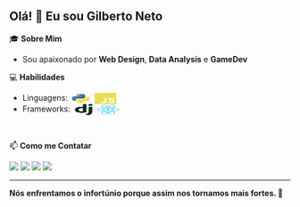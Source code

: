 ## Olá! 👋 Eu sou Gilberto Neto

🎓 **Sobre Mim**
<div>
  <ul>
    <li>Sou apaixonado por <strong>Web Design</strong>, <strong>Data Analysis</strong> e <strong>GameDev</strong></li>
  </ul>
</div>

💻 **Habilidades**
<div>
  <ul>
    <li>Linguagens: 
      <img align="center" alt="Rafa-Python" height="20" width="40" src="https://raw.githubusercontent.com/devicons/devicon/master/icons/python/python-original.svg">
      <img align="center" alt="Rafa-Js" height="20" width="40" src="https://raw.githubusercontent.com/devicons/devicon/master/icons/javascript/javascript-plain.svg">
    </li>
    <li>Frameworks:
      <img align="center" alt="Rafa-Ts" height="20" width="40" src="https://raw.githubusercontent.com/devicons/devicon/master/icons/django/django-plain.svg">
      <img align="center" alt="Rafa-React" height="20" width="40" src="https://raw.githubusercontent.com/devicons/devicon/master/icons/react/react-original.svg">
    </li>  
  </ul>  
</div>


<br>

📫 **Como me Contatar**
<div> 
  <a href = "mailto:thebiggil2904@gmail.com"><img src="https://img.shields.io/badge/Gmail-D14836?style=for-the-badge&logo=gmail&logoColor=white" target="_blank"></a>
  <a href = "https://wa.me/5581993016035"><img src=https://img.shields.io/badge/WhatsApp-25D366?style=for-the-badge&logo=whatsapp&logoColor=white target="_blank"></a>
  <a href="https://www.linkedin.com/in/gilberto-neto-383676239/" target="_blank"><img src=https://img.shields.io/badge/LinkedIn-0077B5?style=for-the-badge&logo=linkedin&logoColor=white target="_blank"></a> 
  <a href="https://www.instagram.com/gilneto0/" target="_blank"><img src="https://img.shields.io/badge/-Instagram-%23E4405F?style=for-the-badge&logo=instagram&logoColor=white" target="_blank"></a>
</div>

---

**Nós enfrentamos o infortúnio porque assim nos tornamos mais fortes. 🙏**
